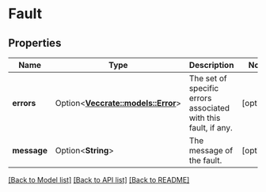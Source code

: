 # Fault

## Properties

Name | Type | Description | Notes
------------ | ------------- | ------------- | -------------
**errors** | Option<[**Vec<crate::models::Error>**](Error.md)> | The set of specific errors associated with this fault, if any. | [optional]
**message** | Option<**String**> | The message of the fault. | [optional]

[[Back to Model list]](../README.md#documentation-for-models) [[Back to API list]](../README.md#documentation-for-api-endpoints) [[Back to README]](../README.md)


